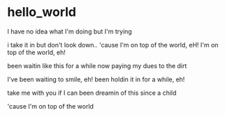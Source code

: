 # hello_world
I have no idea what I'm doing but I'm trying


i take it in but don't look down..
'cause I'm on top of the world, eH!
I'm on top of the world, eh!

been waitin like this for a while now
paying my dues to the dirt

I've been waiting to smile, eh!
been holdin it in for a while, eh!

take me with you if I can
been dreamin of this since a child

'cause I'm on top of the world
